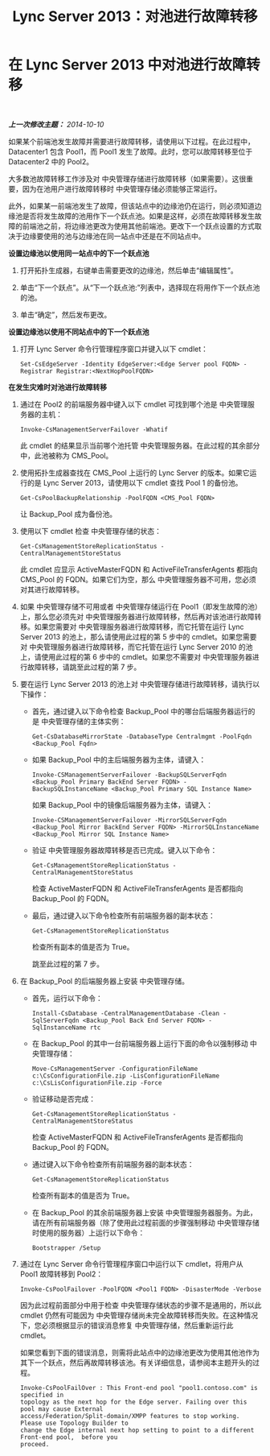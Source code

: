 ﻿---
title: Lync Server 2013：对池进行故障转移
TOCTitle: 对池进行故障转移
ms:assetid: 10b13732-bc80-4cb2-a71c-56b1d6cb5bbb
ms:mtpsurl: https://technet.microsoft.com/zh-cn/library/JJ204678(v=OCS.15)
ms:contentKeyID: 49312031
ms.date: 05/19/2016
mtps_version: v=OCS.15
ms.translationtype: HT
---

# 在 Lync Server 2013 中对池进行故障转移

 

_**上一次修改主题：** 2014-10-10_

如果某个前端池发生故障并需要进行故障转移，请使用以下过程。在此过程中，Datacenter1 包含 Pool1，而 Pool1 发生了故障。此时，您可以故障转移至位于 Datacenter2 中的 Pool2。

大多数池故障转移工作涉及对 中央管理存储进行故障转移（如果需要）。这很重要，因为在池用户进行故障转移时 中央管理存储必须能够正常运行。

此外，如果某一前端池发生了故障，但该站点中的边缘池仍在运行，则必须知道边缘池是否将发生故障的池用作下一个跃点池。如果是这样，必须在故障转移发生故障的前端池之前，将边缘池更改为使用其他前端池。更改下一个跃点设置的方式取决于边缘要使用的池与边缘池在同一站点中还是在不同站点中。

**设置边缘池以使用同一站点中的下一个跃点池**

1.  打开拓扑生成器，右键单击需要更改的边缘池，然后单击“编辑属性”。

2.  单击“下一个跃点”。从“下一个跃点池:”列表中，选择现在将用作下一个跃点池的池。

3.  单击“确定”，然后发布更改。

**设置边缘池以使用不同站点中的下一个跃点池**

1.  打开 Lync Server 命令行管理程序窗口并键入以下 cmdlet：
    
        Set-CsEdgeServer -Identity EdgeServer:<Edge Server pool FQDN> -Registrar Registrar:<NextHopPoolFQDN>

**在发生灾难时对池进行故障转移**

1.  通过在 Pool2 的前端服务器中键入以下 cmdlet 可找到哪个池是 中央管理服务器的主机：
    
        Invoke-CsManagementServerFailover -Whatif
    
    此 cmdlet 的结果显示当前哪个池托管 中央管理服务器。在此过程的其余部分中，此池被称为 CMS\_Pool。

2.  使用拓扑生成器查找在 CMS\_Pool 上运行的 Lync Server 的版本。如果它运行的是 Lync Server 2013，请使用以下 cmdlet 查找 Pool 1 的备份池。
    
        Get-CsPoolBackupRelationship -PoolFQDN <CMS_Pool FQDN>
    
    让 Backup\_Pool 成为备份池。

3.  使用以下 cmdlet 检查 中央管理存储的状态：
    
        Get-CsManagementStoreReplicationStatus -CentralManagementStoreStatus 
    
    此 cmdlet 应显示 ActiveMasterFQDN 和 ActiveFileTransferAgents 都指向 CMS\_Pool 的 FQDN。如果它们为空，那么 中央管理服务器不可用，您必须对其进行故障转移。

4.  如果 中央管理存储不可用或者 中央管理存储运行在 Pool1（即发生故障的池）上，那么您必须先对 中央管理服务器进行故障转移，然后再对该池进行故障转移。如果您需要对 中央管理服务器进行故障转移，而它托管在运行 Lync Server 2013 的池上，那么请使用此过程的第 5 步中的 cmdlet。如果您需要对 中央管理服务器进行故障转移，而它托管在运行 Lync Server 2010 的池上，请使用此过程的第 6 步中的 cmdlet。如果您不需要对 中央管理服务器进行故障转移，请跳至此过程的第 7 步。

5.  要在运行 Lync Server 2013 的池上对 中央管理存储进行故障转移，请执行以下操作：
    
      - 首先，通过键入以下命令检查 Backup\_Pool 中的哪台后端服务器运行的是 中央管理存储的主体实例：
        
            Get-CsDatabaseMirrorState -DatabaseType Centralmgmt -PoolFqdn <Backup_Pool Fqdn>
    
      - 如果 Backup\_Pool 中的主后端服务器为主体，请键入：
        
            Invoke-CSManagementServerFailover -BackupSQLServerFqdn <Backup_Pool Primary BackEnd Server FQDN> -BackupSQLInstanceName <Backup_Pool Primary SQL Instance Name>
        
        如果 Backup\_Pool 中的镜像后端服务器为主体，请键入：
        
            Invoke-CSManagementServerFailover -MirrorSQLServerFqdn <Backup_Pool Mirror BackEnd Server FQDN> -MirrorSQLInstanceName <Backup_Pool Mirror SQL Instance Name>
    
      - 验证 中央管理服务器故障转移是否已完成。键入以下命令：
        
            Get-CsManagementStoreReplicationStatus -CentralManagementStoreStatus 
        
        检查 ActiveMasterFQDN 和 ActiveFileTransferAgents 是否都指向 Backup\_Pool 的 FQDN。
    
      - 最后，通过键入以下命令检查所有前端服务器的副本状态：
        
            Get-CsManagementStoreReplicationStatus 
        
        检查所有副本的值是否为 True。
        
        跳至此过程的第 7 步。

6.  在 Backup\_Pool 的后端服务器上安装 中央管理存储。
    
      - 首先，运行以下命令：
        
        ``` 
        Install-CsDatabase -CentralManagementDatabase -Clean -SqlServerFqdn <Backup_Pool Back End Server FQDN> -SqlInstanceName rtc  
        ```
    
      - 在 Backup\_Pool 的其中一台前端服务器上运行下面的命令以强制移动 中央管理存储：
        
            Move-CsManagementServer -ConfigurationFileName c:\CsConfigurationFile.zip -LisConfigurationFileName c:\CsLisConfigurationFile.zip -Force 
    
      - 验证移动是否完成：
        
            Get-CsManagementStoreReplicationStatus -CentralManagementStoreStatus 
        
        检查 ActiveMasterFQDN 和 ActiveFileTransferAgents 是否都指向 Backup\_Pool 的 FQDN。
    
      - 通过键入以下命令检查所有前端服务器的副本状态：
        
            Get-CsManagementStoreReplicationStatus 
        
        检查所有副本的值是否为 True。
    
      - 在 Backup\_Pool 的其余前端服务器上安装 中央管理服务器服务。为此，请在所有前端服务器（除了使用此过程前面的步骤强制移动 中央管理存储时使用的服务器）上运行以下命令：
        
            Bootstrapper /Setup 

7.  通过在 Lync Server 命令行管理程序窗口中运行以下 cmdlet，将用户从 Pool1 故障转移到 Pool2：
    
        Invoke-CsPoolFailover -PoolFQDN <Pool1 FQDN> -DisasterMode -Verbose
    
    因为此过程前面部分中用于检查 中央管理存储状态的步骤不是通用的，所以此 cmdlet 仍然有可能因为 中央管理存储尚未完全故障转移而失败。在这种情况下，您必须根据显示的错误消息修复 中央管理存储，然后重新运行此 cmdlet。
    
    如果您看到下面的错误消息，则需将此站点中的边缘池更改为使用其他池作为其下一个跃点，然后再故障转移该池。有关详细信息，请参阅本主题开头的过程。
    
        Invoke-CsPoolFailOver : This Front-end pool "pool1.contoso.com" is specified in
        topology as the next hop for the Edge server. Failing over this pool may cause External
        access/Federation/Split-domain/XMPP features to stop working. Please use Topology Builder to
        change the Edge internal next hop setting to point to a different Front-end pool,  before you
        proceed.

